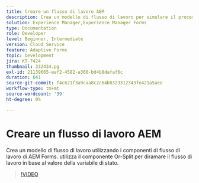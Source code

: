 ```yaml
---
title: Creare un flusso di lavoro AEM
description: Crea un modello di flusso di lavoro per simulare il processo aziendale.
solution: Experience Manager,Experience Manager Forms
type: Documentation
role: Developer
level: Beginner, Intermediate
version: Cloud Service
feature: Adaptive Forms
topic: Development
jira: KT-7424
thumbnail: 332434.pg
exl-id: 21139665-eef2-4582-a360-bd4b8dafaf6c
duration: 641
source-git-commit: f4c621f3a9caa8c2c64b8323312343fe421a5aee
workflow-type: tm+mt
source-wordcount: '39'
ht-degree: 0%

---
```


# Creare un flusso di lavoro AEM

Crea un modello di flusso di lavoro utilizzando i componenti di flusso di lavoro di AEM Forms. utilizza il componente Or-Split per diramare il flusso di lavoro in base al valore della variabile di stato.

>[!VIDEO](https://video.tv.adobe.com/v/332434?quality=12&learn=on)
